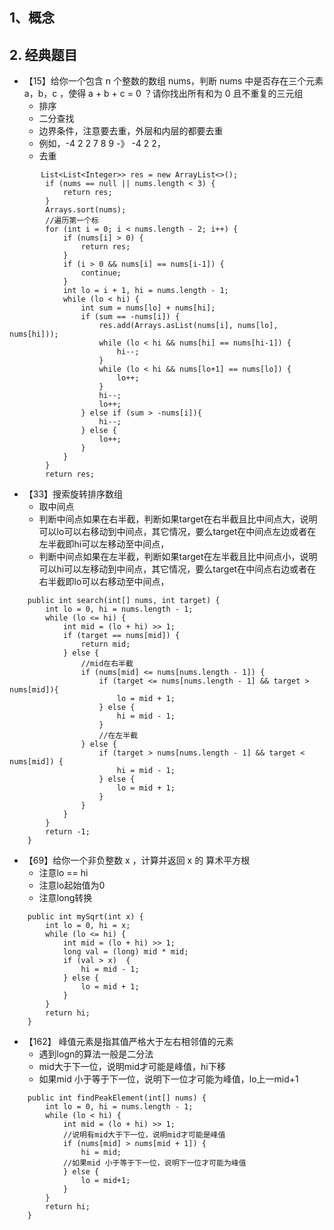 ## 1、概念

## 2. 经典题目
* 【15】给你一个包含 n 个整数的数组 nums，判断 nums 中是否存在三个元素 a，b，c ，使得 a + b + c = 0 ？请你找出所有和为 0 且不重复的三元组
  * 排序
  * 二分查找
  * 边界条件，注意要去重，外层和内层的都要去重
  * 例如，-4 2 2 7 8 9 -》 -4 2 2，
  * 去重
```
       List<List<Integer>> res = new ArrayList<>();
        if (nums == null || nums.length < 3) {
            return res;
        }
        Arrays.sort(nums);
        //遍历第一个标
        for (int i = 0; i < nums.length - 2; i++) {
            if (nums[i] > 0) {
                return res;
            }
            if (i > 0 && nums[i] == nums[i-1]) {
                continue;
            }
            int lo = i + 1, hi = nums.length - 1;
            while (lo < hi) {
                int sum = nums[lo] + nums[hi];
                if (sum == -nums[i]) {
                    res.add(Arrays.asList(nums[i], nums[lo], nums[hi]));
                    while (lo < hi && nums[hi] == nums[hi-1]) {
                        hi--;
                    }
                    while (lo < hi && nums[lo+1] == nums[lo]) {
                        lo++;
                    }
                    hi--;
                    lo++;
                } else if (sum > -nums[i]){
                    hi--;
                } else {
                    lo++;
                }
            }
        }
        return res;
```

* 【33】搜索旋转排序数组
  * 取中间点
  * 判断中间点如果在右半截，判断如果target在右半截且比中间点大，说明可以lo可以右移动到中间点，其它情况，要么target在中间点左边或者在左半截即hi可以左移动至中间点，
  * 判断中间点如果在左半截，判断如果target在左半截且比中间点小，说明可以hi可以左移动到中间点，其它情况，要么target在中间点右边或者在右半截即lo可以右移动至中间点，
```
    public int search(int[] nums, int target) {
        int lo = 0, hi = nums.length - 1;
        while (lo <= hi) {
            int mid = (lo + hi) >> 1;
            if (target == nums[mid]) {
                return mid;
            } else {
                //mid在右半截
                if (nums[mid] <= nums[nums.length - 1]) {
                    if (target <= nums[nums.length - 1] && target > nums[mid]){
                        lo = mid + 1;
                    } else {
                        hi = mid - 1;
                    }
                    //在左半截
                } else {
                    if (target > nums[nums.length - 1] && target < nums[mid]) {
                        hi = mid - 1;
                    } else {
                        lo = mid + 1;
                    }
                }
            }
        }
        return -1;
    }
```

* 【69】给你一个非负整数 x ，计算并返回 x 的 算术平方根
  * 注意lo == hi
  * 注意lo起始值为0
  * 注意long转换
```
    public int mySqrt(int x) {
        int lo = 0, hi = x;
        while (lo <= hi) {
            int mid = (lo + hi) >> 1;
            long val = (long) mid * mid;
            if (val > x)  {
                hi = mid - 1;
            } else {
                lo = mid + 1;
            }
        }
        return hi;
    }
```

* 【162】 峰值元素是指其值严格大于左右相邻值的元素
  * 遇到logn的算法一般是二分法
  * mid大于下一位，说明mid才可能是峰值，hi下移
  * 如果mid 小于等于下一位，说明下一位才可能为峰值，lo上一mid+1
```
    public int findPeakElement(int[] nums) {
        int lo = 0, hi = nums.length - 1;
        while (lo < hi) {
            int mid = (lo + hi) >> 1;
            //说明有mid大于下一位，说明mid才可能是峰值
            if (nums[mid] > nums[mid + 1]) {
                hi = mid;
            //如果mid 小于等于下一位，说明下一位才可能为峰值
            } else {
                lo = mid+1;
            }
        }
        return hi;
    }
```